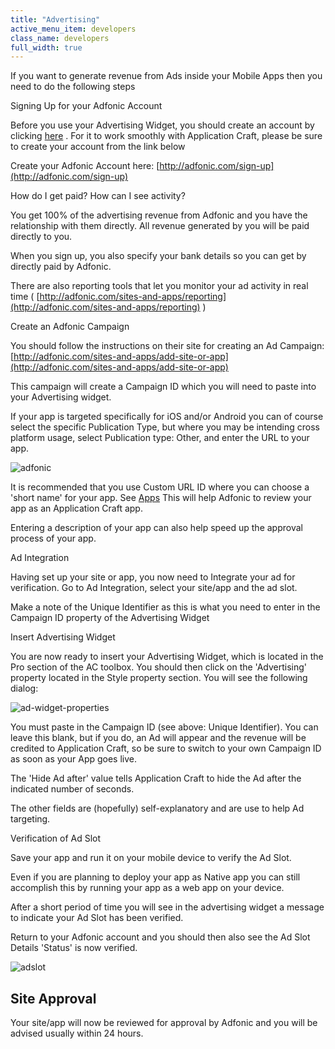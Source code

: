 ```yaml
---
title: "Advertising"
active_menu_item: developers
class_name: developers
full_width: true
---
```



If you want to generate revenue from Ads inside your Mobile Apps then you need to do the following steps

Signing Up for your Adfonic Account

Before you use your Advertising Widget, you should create an account by clicking [here](http://adfonic.com/sign-up) . For it to work smoothly with Application Craft, please be sure to create your account from the link below

Create your Adfonic Account here: [http://adfonic.com/sign-up](http://adfonic.com/sign-up)

How do I get paid? How can I see activity?

You get 100% of the advertising revenue from Adfonic and you have the relationship with them directly. All revenue generated by you will be paid directly to you.

When you sign up, you also specify your bank details so you can get by directly paid by Adfonic.

There are also reporting tools that let you monitor your ad activity in real time ( [http://adfonic.com/sites-and-apps/reporting](http://adfonic.com/sites-and-apps/reporting) )

Create an Adfonic Campaign

You should follow the instructions on their site for creating an Ad Campaign: [http://adfonic.com/sites-and-apps/add-site-or-app](http://adfonic.com/sites-and-apps/add-site-or-app)

This campaign will create a Campaign ID which you will need to paste into your Advertising widget.

If your app is targeted specifically for iOS and/or Android you can of course select the specific Publication Type, but where you may be intending cross platform usage, select Publication type: Other, and enter the URL to your app.

![adfonic](/img/docs/adfonic.zoom79.png)

It is recommended that you use Custom URL ID where you can choose a 'short name' for your app. See [Apps](../the-console/console-tabs/applications) This will help Adfonic to review your app as an Application Craft app.

Entering a description of your app can also help speed up the approval process of your app.

Ad Integration

Having set up your site or app, you now need to Integrate your ad for verification. Go to Ad Integration, select your site/app and the ad slot.

Make a note of the Unique Identifier as this is what you need to enter in the Campaign ID property of the Advertising Widget

Insert Advertising Widget

You are now ready to insert your Advertising Widget, which is located in the Pro section of the AC toolbox. You should then click on the 'Advertising' property located in the Style property section. You will see the following dialog:

![ad-widget-properties](/img/docs/ad-widget-properties.png)

You must paste in the Campaign ID (see above: Unique Identifier). You can leave this blank, but if you do, an Ad will appear and the revenue will be credited to Application Craft, so be sure to switch to your own Campaign ID as soon as your App goes live.

The 'Hide Ad after' value tells Application Craft to hide the Ad after the indicated number of seconds.

The other fields are (hopefully) self-explanatory and are use to help Ad targeting.

Verification of Ad Slot

Save your app and run it on your mobile device to verify the Ad Slot.

Even if you are planning to deploy your app as Native app you can still accomplish this by running your app as a web app on your device.

After a short period of time you will see in the advertising widget a message to indicate your Ad Slot has been verified.

Return to your Adfonic account and you should then also see the Ad Slot Details 'Status' is now verified.

![adslot](/img/docs/adslot.png)

## Site Approval

Your site/app will now be reviewed for approval by Adfonic and you will be advised usually within 24 hours.
